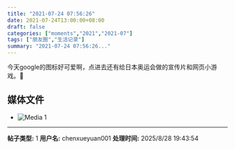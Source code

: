 ```yaml
---
title: "2021-07-24 07:56:26"
date: 2021-07-24T13:00:00+08:00
draft: false
categories: ["moments","2021","2021-07"]
tags: ["朋友圈","生活记录"]
summary: "2021-07-24 07:56:26..."
---
```


今天google的图标好可爱啊，点进去还有给日本奥运会做的宣传片和网页小游戏。🥰

## 媒体文件

- ![Media 1](/Moments/photos/2021-07-24/202107240756260.jpg)

---

**帖子类型:** 1
**用户名:** chenxueyuan001
**处理时间:** 2025/8/28 19:43:54
